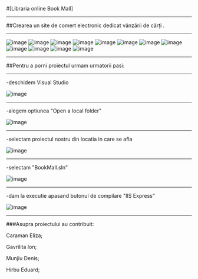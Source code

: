 #[Libraria online Book Mall]


**************************************************************************************************************

##Crearea un site de comert electronic dedicat vânzării de cărți . 

**************************************************************************************************************

![image](https://github.com/elizacaraman/PA-TWEB/assets/132936858/459ba503-2f93-4f35-b1e1-dcee758ee575)
![image](https://github.com/elizacaraman/PA-TWEB/assets/132936858/a997cb3c-e43d-4437-aefa-4f3340bdf889)
![image](https://github.com/elizacaraman/PA-TWEB/assets/132936858/60e20e3d-e22e-4358-bc11-c473bd659fa1)
![image](https://github.com/elizacaraman/PA-TWEB/assets/132936858/6d0aecb1-39e9-4a63-846d-38405038e4cb)
![image](https://github.com/elizacaraman/PA-TWEB/assets/132936858/238d0198-d1b3-4d37-8aba-2a3f73fbb3e2)
![image](https://github.com/elizacaraman/PA-TWEB/assets/132936858/70836fd0-acb7-497d-a5b5-83257caa3272)
![image](https://github.com/elizacaraman/PA-TWEB/assets/132936858/12f67d85-183d-477a-a8f5-f4f365bf6b1b)
![image](https://github.com/elizacaraman/PA-TWEB/assets/132936858/5cb13f53-ba36-4eff-8e00-193db9d3cfe4)
![image](https://github.com/elizacaraman/PA-TWEB/assets/132936858/bab17df8-1008-466d-95c0-8b158d863e84)
![image](https://github.com/elizacaraman/PA-TWEB/assets/132936858/88fb1ec1-980e-4e13-9029-a41f4ee45729)
![image](https://github.com/elizacaraman/PA-TWEB/assets/132936858/05425859-67b2-4ed7-9d20-bead0fdbd47f)
![image](https://github.com/elizacaraman/PA-TWEB/assets/132936858/ac504bc5-fee3-4272-8835-1288bcbbc066)

***************************************************************************************************************

##Pentru a porni proiectul urmam urmatorii pasi:

***************************************************************************************************************

-deschidem Visual Studio

![image](https://github.com/elizacaraman/PA-TWEB/assets/132936858/4e144c9d-7a76-4338-a9bb-cda9b3ab327a)

****************************************************************************************************************

-alegem optiunea "Open a local folder"

![image](https://github.com/elizacaraman/PA-TWEB/assets/132936858/a062b084-009b-4c80-9f10-19886d80a4bd)

*****************************************************************************************************************

-selectam proiectul nostru din locatia in care se afla

![image](https://github.com/elizacaraman/PA-TWEB/assets/132936858/8f99ae2a-a60f-4366-98bd-fc0415318928)

******************************************************************************************************************

-selectam "BookMall.sln"

![image](https://github.com/elizacaraman/PA-TWEB/assets/132936858/b882d578-e742-4a72-a174-105d805648b9)

*******************************************************************************************************************

-dam la executie apasand butonul de compilare "IIS Express"

![image](https://github.com/elizacaraman/PA-TWEB/assets/132936858/b5b388e5-a5d0-4032-8129-5b779e6fd162)

********************************************************************************************************************


###Asupra proiectului au contribuit:

Caraman Eliza;

Gavrilita Ion;

Munjiu Denis;

Hirbu Eduard;


